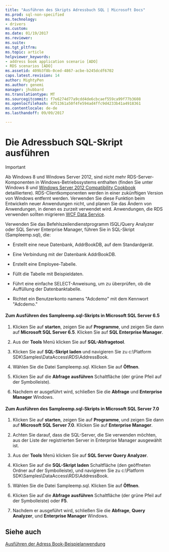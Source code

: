 ```yaml
---
title: "Ausführen des Skripts Adressbuch SQL | Microsoft Docs"
ms.prod: sql-non-specified
ms.technology:
- drivers
ms.custom: 
ms.date: 01/19/2017
ms.reviewer: 
ms.suite: 
ms.tgt_pltfrm: 
ms.topic: article
helpviewer_keywords:
- address book application scenario [ADO]
- RDS scenarios [ADO]
ms.assetid: 409b3f8b-0ced-4867-acbe-b245dcdf6702
caps.latest.revision: 14
author: MightyPen
ms.author: genemi
manager: jhubbard
ms.translationtype: MT
ms.sourcegitcommit: f7e6274d77a9cdd4de6cbcaef559ca99f77b3608
ms.openlocfilehash: 4751361a50f4fe594ad4ffc9d4233b41a4918361
ms.contentlocale: de-de
ms.lasthandoff: 09/09/2017

---
```

# <a name="running-the-address-book-sql-script"></a>Die Adressbuch SQL-Skript ausführen
> [!IMPORTANT]
>  Ab Windows 8 und Windows Server 2012, sind nicht mehr RDS-Server-Komponenten in Windows-Betriebssystems enthalten (finden Sie unter Windows 8 und [Windows Server 2012 Compatibility Cookbook](https://www.microsoft.com/en-us/download/details.aspx?id=27416) detailliertere). RDS-Clientkomponenten werden in einer zukünftigen Version von Windows entfernt werden. Verwenden Sie diese Funktion beim Entwickeln neuer Anwendungen nicht, und planen Sie das Ändern von Anwendungen, in denen es zurzeit verwendet wird. Anwendungen, die RDS verwenden sollten migrieren [WCF Data Service](http://go.microsoft.com/fwlink/?LinkId=199565).  
  
 Verwenden Sie das Befehlszeilendienstprogramm ISQL/Query Analyzer oder SQL Server Enterprise Manager, führen Sie in SQL-Skript (Sampleemp.sql), die:  
  
-   Erstellt eine neue Datenbank, AddrBookDB, auf dem Standardgerät.  
  
-   Eine Verbindung mit der Datenbank AddrBookDB.  
  
-   Erstellt eine Employee-Tabelle.  
  
-   Füllt die Tabelle mit Beispieldaten.  
  
-   Führt eine einfache SELECT-Anweisung, um zu überprüfen, ob die Auffüllung der Datenbanktabelle.  
  
-   Richtet ein Benutzerkonto namens "Adcdemo" mit dem Kennwort "Adcdemo."  
  
#### <a name="to-run-the-sampleempsql-script-in-microsoft-sql-server-65"></a>Zum Ausführen des Sampleemp.sql-Skripts in Microsoft SQL Server 6.5  
  
1.  Klicken Sie auf **starten**, zeigen Sie auf **Programme**, und zeigen Sie dann auf **Microsoft SQL Server 6.5**. Klicken Sie auf **SQL Enterprise Manager**.  
  
2.  Aus der **Tools** Menü klicken Sie auf **SQL-Abfragetool**.  
  
3.  Klicken Sie auf **SQL-Skript laden** und navigieren Sie zu c:\Platform SDK\Samples\DataAccess\RDS\AddressBook.  
  
4.  Wählen Sie die Datei Sampleemp.sql. Klicken Sie auf **Öffnen**.  
  
5.  Klicken Sie auf die **Abfrage ausführen** Schaltfläche (der grüne Pfeil auf der Symbolleiste).  
  
6.  Nachdem er ausgeführt wird, schließen Sie die **Abfrage** und **Enterprise Manager** Windows.  
  
#### <a name="to-run-the-sampleempsql-script-in-microsoft-sql-server-70"></a>Zum Ausführen des Sampleemp.sql-Skripts in Microsoft SQL Server 7.0  
  
1.  Klicken Sie auf **starten**, zeigen Sie auf **Programme**, und zeigen Sie dann auf **Microsoft SQL Server 7.0**. Klicken Sie auf **Enterprise Manager**.  
  
2.  Achten Sie darauf, dass die SQL-Server, die Sie verwenden möchten, aus der Liste der registrierten Server in Enterprise Manager ausgewählt ist.  
  
3.  Aus der **Tools** Menü klicken Sie auf **SQL Server Query Analyzer**.  
  
4.  Klicken Sie auf die **SQL-Skript laden** Schaltfläche (den geöffneten Ordner auf der Symbolleiste), und navigieren Sie zu c:\Platform SDK\Samples\DataAccess\RDS\AddressBook.  
  
5.  Wählen Sie die Datei Sampleemp.sql. Klicken Sie auf **Öffnen**.  
  
6.  Klicken Sie auf die **Abfrage ausführen** Schaltfläche (der grüne Pfeil auf der Symbolleiste) oder **F5**.  
  
7.  Nachdem er ausgeführt wird, schließen Sie die **Abfrage**, **Query Analyzer**, und **Enterprise Manager** Windows.  
  
## <a name="see-also"></a>Siehe auch  
 [Ausführen der Adress Book-Beispielanwendung](../../../ado/guide/remote-data-service/running-the-address-book-sample-application.md)



